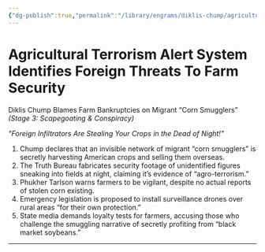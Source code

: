 ```yaml
---
{"dg-publish":true,"permalink":"/library/engrams/diklis-chump/agricultural-terrorism-alert-system-identifies-foreign-threats-to-farm-security/","tags":["DC/Rural","DC/AS3"]}
---
```


# Agricultural Terrorism Alert System Identifies Foreign Threats To Farm Security
Diklis Chump Blames Farm Bankruptcies on Migrant “Corn Smugglers”
_(Stage 3: Scapegoating & Conspiracy)_

_"Foreign Infiltrators Are Stealing Your Crops in the Dead of Night!"_

1. Chump declares that an invisible network of migrant “corn smugglers” is secretly harvesting American crops and selling them overseas.
2. The Truth Bureau fabricates security footage of unidentified figures sneaking into fields at night, claiming it’s evidence of “agro-terrorism.”
3. Phukher Tarlson warns farmers to be vigilant, despite no actual reports of stolen corn existing.
4. Emergency legislation is proposed to install surveillance drones over rural areas “for their own protection.”
5. State media demands loyalty tests for farmers, accusing those who challenge the smuggling narrative of secretly profiting from “black market soybeans.”

---
